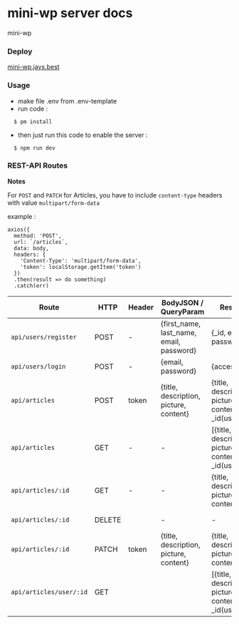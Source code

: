 # mini-wp server docs
mini-wp


### Deploy

[mini-wp.jays.best](http://mini-wp.jays.best/)

### Usage
- make file .env from .env-template
- run code :
```
  $ pm install
```
- then just run this code to enable the server :
```
  $ npm run dev
```

### REST-API Routes

**Notes** 

For `POST` and `PATCH` for Articles, you have to include `content-type` headers with value `multipart/form-data`

example :

```
axios({ 
  method: 'POST',
  url: `/articles`,
  data: body,
  headers: {
    'Content-Type': 'multipart/form-data',
    'token': localStorage.getItem('token')
  })
  .then(result => do something)
  .catch(err)
```

Route | HTTP | Header | BodyJSON / QueryParam | Response | Description | Validation
-- | -- | -- | -- | -- | -- | --
`api/users/register` | POST | - | {first_name, last_name, email, password} | {_id, email, password} | register a user | email must be valid
`api/users/login` | POST | - | {email, password} | {access_token} | login: get token | -
`api/articles` | POST | token | {title, description, picture, content} | {title, description, picture, content, _id(user)} | create a new article | -
`api/articles` | GET | - | - | [{title, description, picture, content, _id(user)}] | get list of article | -
`api/articles/:id` | GET | - | - | {title, description, picture, content} | get single article | -
`api/articles/:id` | DELETE |  | - | - | delete an article | -
`api/articles/:id` | PATCH | token | {title, description, picture, content} | {title, description, picture, content} | update article | -
`api/articles/user/:id` | GET |  | |[{title, description, picture, content, _id(user)}] |  Get all articles with user based on params `:id`  | -
